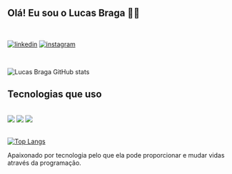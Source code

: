 ## Olá! Eu sou o Lucas Braga 🖐🏻
<br/>

[![linkedin](https://img.shields.io/badge/LinkedIn-0077B5?style=for-the-badge&logo=linkedin&logoColor=white)](https://www.linkedin.com/in/lucas-braga-bb39ba216)
[![instagram](https://img.shields.io/badge/Instagram-E4405F?style=for-the-badge&logo=instagram&logoColor=white)](https://www.instagram.com/eo_braga/)

<br/>

![Lucas Braga GitHub stats](https://github-readme-stats.vercel.app/api?username=devlucasbraga&show_icons=true&theme=tokyonight)




## Tecnologias que uso 

<div style="inline_block"><br/>
<img align="center alt="html5 src="https://img.shields.io/badge/HTML5-E34F26?style=for-the-badge&logo=html5&logoColor=white"/>
<img align="center alt="html5 src="https://img.shields.io/badge/CSS3-1572B6?style=for-the-badge&logo=css3&logoColor=white"/>
<img align="center alt="html5 src="https://img.shields.io/badge/JavaScript-F7DF1E?style=for-the-badge&logo=javascript&logoColor=black"/>
</div><br/>

[![Top Langs](https://github-readme-stats.vercel.app/api/top-langs/?username=devlucasbraga&layout=compact)](https://github.com/devlucasbraga/github-readme-stats)

Apaixonado por tecnologia pelo que ela pode proporcionar e mudar vidas através da programação.
